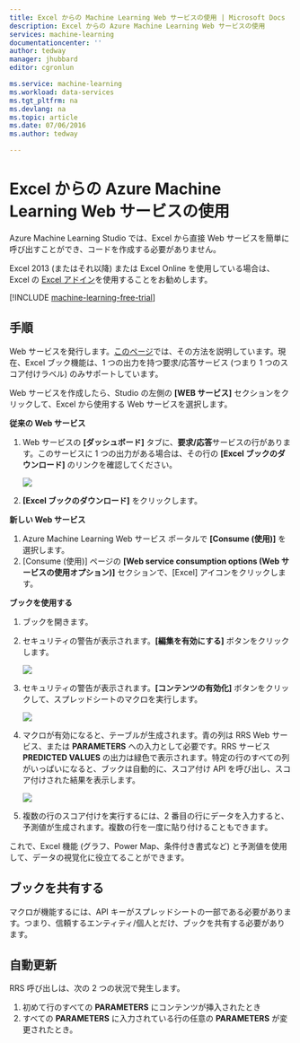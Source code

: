 ```yaml
---
title: Excel からの Machine Learning Web サービスの使用 | Microsoft Docs
description: Excel からの Azure Machine Learning Web サービスの使用
services: machine-learning
documentationcenter: ''
author: tedway
manager: jhubbard
editor: cgronlun

ms.service: machine-learning
ms.workload: data-services
ms.tgt_pltfrm: na
ms.devlang: na
ms.topic: article
ms.date: 07/06/2016
ms.author: tedway

---
```

# Excel からの Azure Machine Learning Web サービスの使用
 Azure Machine Learning Studio では、Excel から直接 Web サービスを簡単に呼び出すことができ、コードを作成する必要がありません。

Excel 2013 (またはそれ以降) または Excel Online を使用している場合は、Excel の [Excel アドイン](machine-learning-excel-add-in-for-web-services.md)を使用することをお勧めします。

[!INCLUDE [machine-learning-free-trial](../../includes/machine-learning-free-trial.md)]

## 手順
Web サービスを発行します。[このページ](machine-learning-walkthrough-5-publish-web-service.md)では、その方法を説明しています。現在、Excel ブック機能は、1 つの出力を持つ要求/応答サービス (つまり 1 つのスコア付けラベル) のみサポートしています。

Web サービスを作成したら、Studio の左側の **[WEB サービス]** セクションをクリックして、Excel から使用する Web サービスを選択します。

**従来の Web サービス**

1. Web サービスの **[ダッシュボード]** タブに、**要求/応答**サービスの行があります。このサービスに 1 つの出力がある場合は、その行の **[Excel ブックのダウンロード]** のリンクを確認してください。
   
    ![][1]
2. **[Excel ブックのダウンロード]** をクリックします。

**新しい Web サービス**

1. Azure Machine Learning Web サービス ポータルで **[Consume (使用)]** を選択します。
2. [Consume (使用)] ページの **[Web service consumption options (Web サービスの使用オプション)]** セクションで、[Excel] アイコンをクリックします。

**ブックを使用する**

1. ブックを開きます。
2. セキュリティの警告が表示されます。**[編集を有効にする]** ボタンをクリックします。
   
    ![][2]
3. セキュリティの警告が表示されます。**[コンテンツの有効化]** ボタンをクリックして、スプレッドシートのマクロを実行します。
   
    ![][3]
4. マクロが有効になると、テーブルが生成されます。青の列は RRS Web サービス、または **PARAMETERS** への入力として必要です。RRS サービス **PREDICTED VALUES** の出力は緑色で表示されます。特定の行のすべての列がいっぱいになると、ブックは自動的に、スコア付け API を呼び出し、スコア付けされた結果を表示します。
   
    ![][4]
5. 複数の行のスコア付けを実行するには、2 番目の行にデータを入力すると、予測値が生成されます。複数の行を一度に貼り付けることもできます。

これで、Excel 機能 (グラフ、Power Map、条件付き書式など) と予測値を使用して、データの視覚化に役立てることができます。

## ブックを共有する
マクロが機能するには、API キーがスプレッドシートの一部である必要があります。つまり、信頼するエンティティ/個人とだけ、ブックを共有する必要があります。

## 自動更新
RRS 呼び出しは、次の 2 つの状況で発生します。

1. 初めて行のすべての **PARAMETERS** にコンテンツが挿入されたとき
2. すべての **PARAMETERS** に入力されている行の任意の **PARAMETERS** が変更されたとき。

[1]: ./media/machine-learning-consuming-from-excel/excellink.png
[2]: ./media/machine-learning-consuming-from-excel/enableeditting.png
[3]: ./media/machine-learning-consuming-from-excel/enablecontent.png
[4]: ./media/machine-learning-consuming-from-excel/sampletable.png

<!---HONumber=AcomDC_0914_2016-->